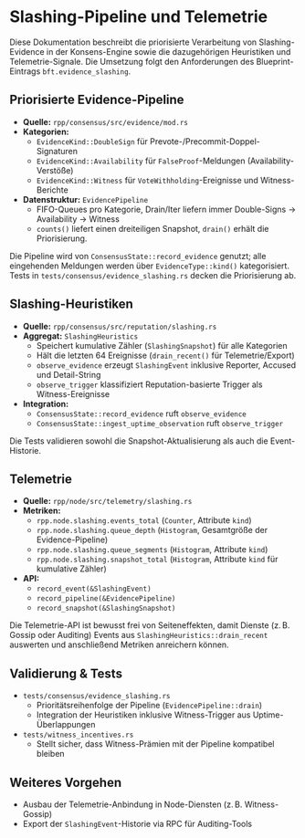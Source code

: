 # Slashing-Pipeline und Telemetrie

Diese Dokumentation beschreibt die priorisierte Verarbeitung von Slashing-Evidence in der
Konsens-Engine sowie die dazugehörigen Heuristiken und Telemetrie-Signale. Die Umsetzung
folgt den Anforderungen des Blueprint-Eintrags `bft.evidence_slashing`.

## Priorisierte Evidence-Pipeline

* **Quelle:** `rpp/consensus/src/evidence/mod.rs`
* **Kategorien:**
  * `EvidenceKind::DoubleSign` für Prevote-/Precommit-Doppel-Signaturen
  * `EvidenceKind::Availability` für `FalseProof`-Meldungen (Availability-Verstöße)
  * `EvidenceKind::Witness` für `VoteWithholding`-Ereignisse und Witness-Berichte
* **Datenstruktur:** `EvidencePipeline`
  * FIFO-Queues pro Kategorie, Drain/Iter liefern immer Double-Signs → Availability → Witness
  * `counts()` liefert einen dreiteiligen Snapshot, `drain()` erhält die Priorisierung.

Die Pipeline wird von `ConsensusState::record_evidence` genutzt; alle eingehenden Meldungen
werden über `EvidenceType::kind()` kategorisiert. Tests in
`tests/consensus/evidence_slashing.rs` decken die Priorisierung ab.

## Slashing-Heuristiken

* **Quelle:** `rpp/consensus/src/reputation/slashing.rs`
* **Aggregat:** `SlashingHeuristics`
  * Speichert kumulative Zähler (`SlashingSnapshot`) für alle Kategorien
  * Hält die letzten 64 Ereignisse (`drain_recent()` für Telemetrie/Export)
  * `observe_evidence` erzeugt `SlashingEvent` inklusive Reporter, Accused und Detail-String
  * `observe_trigger` klassifiziert Reputation-basierte Trigger als Witness-Ereignisse
* **Integration:**
  * `ConsensusState::record_evidence` ruft `observe_evidence`
  * `ConsensusState::ingest_uptime_observation` ruft `observe_trigger`

Die Tests validieren sowohl die Snapshot-Aktualisierung als auch die Event-Historie.

## Telemetrie

* **Quelle:** `rpp/node/src/telemetry/slashing.rs`
* **Metriken:**
  * `rpp.node.slashing.events_total` (`Counter`, Attribute `kind`)
  * `rpp.node.slashing.queue_depth` (`Histogram`, Gesamtgröße der Evidence-Pipeline)
  * `rpp.node.slashing.queue_segments` (`Histogram`, Attribute `kind`)
  * `rpp.node.slashing.snapshot_total` (`Histogram`, Attribute `kind` für kumulative Zähler)
* **API:**
  * `record_event(&SlashingEvent)`
  * `record_pipeline(&EvidencePipeline)`
  * `record_snapshot(&SlashingSnapshot)`

Die Telemetrie-API ist bewusst frei von Seiteneffekten, damit Dienste (z. B. Gossip oder
Auditing) Events aus `SlashingHeuristics::drain_recent` auswerten und anschließend Metriken
anreichern können.

## Validierung & Tests

* `tests/consensus/evidence_slashing.rs`
  * Prioritätsreihenfolge der Pipeline (`EvidencePipeline::drain`)
  * Integration der Heuristiken inklusive Witness-Trigger aus Uptime-Überlappungen
* `tests/witness_incentives.rs`
  * Stellt sicher, dass Witness-Prämien mit der Pipeline kompatibel bleiben

## Weiteres Vorgehen

* Ausbau der Telemetrie-Anbindung in Node-Diensten (z. B. Witness-Gossip)
* Export der `SlashingEvent`-Historie via RPC für Auditing-Tools
